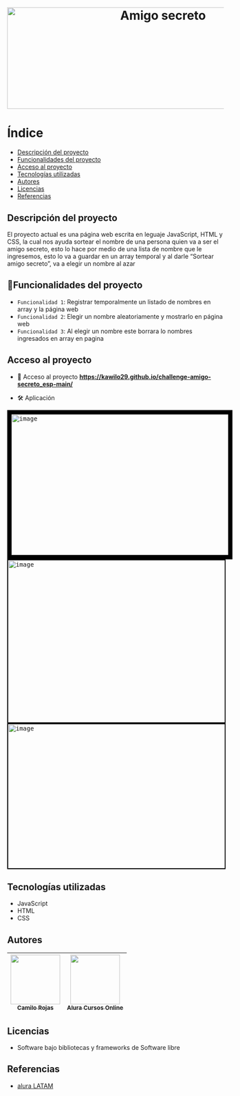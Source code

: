 
<h1 align="center"> <img width="709" height="236" alt="Amigo secreto" src="https://github.com/user-attachments/assets/a05c1f82-3f8d-4bb1-bb00-78a99ee08eaf" /> </h1>


<h1>Índice</h1>

* [Descripción del proyecto](https://github.com/Kawilo29/challenge-amigo-secreto_esp-main/blob/main/README.md#-descripci%C3%B3n-del-proyecto-)
* [Funcionalidades del proyecto](https://github.com/Kawilo29/challenge-amigo-secreto_esp-main/blob/main/README.md#hammerfuncionalidades-del-proyecto)
* [Acceso al proyecto](https://github.com/Kawilo29/challenge-amigo-secreto_esp-main/blob/main/README.md#-acceso-al-proyecto-)
* [Tecnologías utilizadas](https://github.com/Kawilo29/challenge-amigo-secreto_esp-main/blob/main/README.md#-tecnolog%C3%ADas-utilizadas)
* [Autores](https://github.com/Kawilo29/challenge-amigo-secreto_esp-main/blob/main/README.md#autores)
* [Licencias](https://github.com/Kawilo29/challenge-amigo-secreto_esp-main/blob/main/README.md#-licencias-)
* [Referencias](https://github.com/Kawilo29/challenge-amigo-secreto_esp-main/blob/main/README.md#-referencias-)

<h2> Descripción del proyecto </h2>
<p> 
El proyecto actual es una página web escrita en leguaje JavaScript, HTML y CSS, la cual nos ayuda sortear el nombre de una persona quien va a ser el amigo secreto, esto lo hace por medio de una lista de nombre que le ingresemos, esto lo va a guardar en un array temporal y al darle “Sortear amigo secreto”, va a elegir un nombre al azar 
</p>

## :hammer:Funcionalidades del proyecto
- `Funcionalidad 1`: Registrar temporalmente un listado de nombres en array y la página web 
- `Funcionalidad 2`: Elegir un nombre aleatoriamente y mostrarlo en página web 
- `Funcionalidad 3`: Al elegir un nombre este borrara lo nombres ingresados en array en pagina 

<h2> Acceso al proyecto </h2>
<p>

* 📁 Acceso al proyecto
**https://kawilo29.github.io/challenge-amigo-secreto_esp-main/**

* 🛠️ Aplicación

</p>
<kbd>
<img width="527" height="327" alt="image" src="https://github.com/user-attachments/assets/82138338-a7d4-4540-bf67-aa2dc5c4b520" style="border: 10px solid black; margin: 0 auto; display: block;"/>
</kbd>
<kbd>
<img width="532" height="377" alt="image" src="https://github.com/user-attachments/assets/9b307070-5923-4eeb-a6fe-26743303de29" style="border: 2px solid black;"/>
</kbd>
<kbd>
<img width="532" height="335" alt="image" src="https://github.com/user-attachments/assets/08c9bd42-df65-41ef-9bd1-8894fdc5b35d" style="border: 2px solid black;"/>
</kbd>

<h2> Tecnologías utilizadas </h2>

* JavaScript
* HTML
* CSS

## Autores
| [<img src="https://avatars.githubusercontent.com/u/222977175?v=4" width=115><br><sub>Camilo Rojas</sub>](https://github.com/Kawilo29) | [<img src="https://avatars.githubusercontent.com/u/4975968?s=200&v=4" width=115><br><sub>Alura Cursos Online</sub>](https://github.com/alura-cursos) |
| :---: | :---: |

<h2> Licencias </h2>

* Software bajo bibliotecas y frameworks de Software libre

<h2> Referencias </h2>

* [alura LATAM](https://www.aluracursos.com/)
